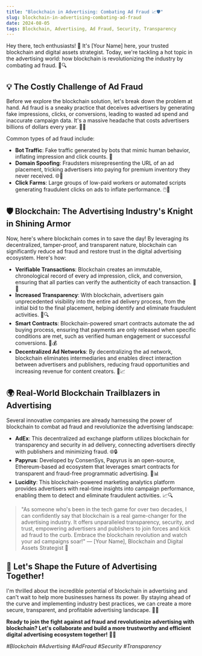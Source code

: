 ```yaml
---
title: "Blockchain in Advertising: Combating Ad Fraud 📈🛡️"
slug: blockchain-in-advertising-combating-ad-fraud
date: 2024-08-05
tags: Blockchain, Advertising, Ad Fraud, Security, Transparency
---
```


Hey there, tech enthusiasts! 👋 It's [Your Name] here, your trusted blockchain and digital assets strategist. Today, we're tackling a hot topic in the advertising world: how blockchain is revolutionizing the industry by combating ad fraud. 🚀🔍

## 💡 The Costly Challenge of Ad Fraud

Before we explore the blockchain solution, let's break down the problem at hand. Ad fraud is a sneaky practice that deceives advertisers by generating fake impressions, clicks, or conversions, leading to wasted ad spend and inaccurate campaign data. It's a massive headache that costs advertisers billions of dollars every year. 💸😩

Common types of ad fraud include:

- **Bot Traffic**: Fake traffic generated by bots that mimic human behavior, inflating impression and click counts. 🤖
- **Domain Spoofing**: Fraudsters misrepresenting the URL of an ad placement, tricking advertisers into paying for premium inventory they never received. 🌐🔄
- **Click Farms**: Large groups of low-paid workers or automated scripts generating fraudulent clicks on ads to inflate performance. 🖱️👥

## 🛡️ Blockchain: The Advertising Industry's Knight in Shining Armor

Now, here's where blockchain comes in to save the day! By leveraging its decentralized, tamper-proof, and transparent nature, blockchain can significantly reduce ad fraud and restore trust in the digital advertising ecosystem. Here's how:

- **Verifiable Transactions**: Blockchain creates an immutable, chronological record of every ad impression, click, and conversion, ensuring that all parties can verify the authenticity of each transaction. 📜✅
- **Increased Transparency**: With blockchain, advertisers gain unprecedented visibility into the entire ad delivery process, from the initial bid to the final placement, helping identify and eliminate fraudulent activities. 🌟🔍
- **Smart Contracts**: Blockchain-powered smart contracts automate the ad buying process, ensuring that payments are only released when specific conditions are met, such as verified human engagement or successful conversions. 🤖💰
- **Decentralized Ad Networks**: By decentralizing the ad network, blockchain eliminates intermediaries and enables direct interaction between advertisers and publishers, reducing fraud opportunities and increasing revenue for content creators. 🤝📈

## 🌍 Real-World Blockchain Trailblazers in Advertising

Several innovative companies are already harnessing the power of blockchain to combat ad fraud and revolutionize the advertising landscape:

- **AdEx**: This decentralized ad exchange platform utilizes blockchain for transparency and security in ad delivery, connecting advertisers directly with publishers and minimizing fraud. 🌐🔒
- **Papyrus**: Developed by ConsenSys, Papyrus is an open-source, Ethereum-based ad ecosystem that leverages smart contracts for transparent and fraud-free programmatic advertising. 📜📊
- **Lucidity**: This blockchain-powered marketing analytics platform provides advertisers with real-time insights into campaign performance, enabling them to detect and eliminate fraudulent activities. 📈🔍

> "As someone who's been in the tech game for over two decades, I can confidently say that blockchain is a real game-changer for the advertising industry. It offers unparalleled transparency, security, and trust, empowering advertisers and publishers to join forces and kick ad fraud to the curb. Embrace the blockchain revolution and watch your ad campaigns soar!" — [Your Name], Blockchain and Digital Assets Strategist 🚀

## 🎉 Let's Shape the Future of Advertising Together!

I'm thrilled about the incredible potential of blockchain in advertising and can't wait to help more businesses harness its power. By staying ahead of the curve and implementing industry best practices, we can create a more secure, transparent, and profitable advertising landscape. 🙌💡

**Ready to join the fight against ad fraud and revolutionize advertising with blockchain? Let's collaborate and build a more trustworthy and efficient digital advertising ecosystem together!** 🤝✨

*#Blockchain #Advertising #AdFraud #Security #Transparency*
